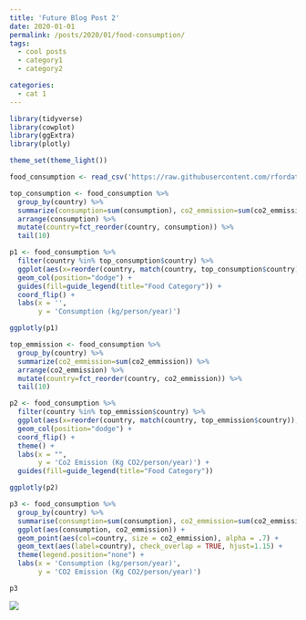 ```yaml
---
title: 'Future Blog Post 2'
date: 2020-01-01
permalink: /posts/2020/01/food-consumption/
tags:
  - cool posts
  - category1
  - category2

categories:
  - cat 1
---
```


``` r
library(tidyverse)
library(cowplot)
library(ggExtra)
library(plotly)

theme_set(theme_light())
```

``` r
food_consumption <- read_csv('https://raw.githubusercontent.com/rfordatascience/tidytuesday/master/data/2020/2020-02-18/food_consumption.csv')
```

``` r
top_consumption <- food_consumption %>%
  group_by(country) %>%
  summarize(consumption=sum(consumption), co2_emmission=sum(co2_emmission)) %>%
  arrange(consumption) %>%
  mutate(country=fct_reorder(country, consumption)) %>%
  tail(10)

p1 <- food_consumption %>%
  filter(country %in% top_consumption$country) %>%
  ggplot(aes(x=reorder(country, match(country, top_consumption$country)), y=consumption, fill=food_category)) +
  geom_col(position="dodge") +
  guides(fill=guide_legend(title="Food Category")) +
  coord_flip() +
  labs(x = '',
       y = 'Consumption (kg/person/year)')

ggplotly(p1)
```

<!--html_preserve-->

<script type="application/json" data-for="htmlwidget-cfcc819e3d12b70af329">{"x":{"data":[{"orientation":"h","width":[0.081818181818182,0.0818181818181818,0.081818181818182,0.081818181818182,0.081818181818182,0.081818181818182,0.081818181818182,0.081818181818182,0.081818181818182,0.081818181818182],"base":[0,0,0,0,0,0,0,0,0,0],"x":[22.5,29.88,24.58,28.46,19.22,22.35,21.26,17.67,18.6,4.49],"y":[5.59090909090909,0.590909090909091,7.59090909090909,1.59090909090909,9.59090909090909,4.59090909090909,3.59090909090909,6.59090909090909,2.59090909090909,8.59090909090909],"text":["reorder(country, match(country, top_consumption$country)): Albania<br />consumption:  22.50<br />food_category: Beef","reorder(country, match(country, top_consumption$country)): Luxembourg<br />consumption:  29.88<br />food_category: Beef","reorder(country, match(country, top_consumption$country)): Sweden<br />consumption:  24.58<br />food_category: Beef","reorder(country, match(country, top_consumption$country)): Denmark<br />consumption:  28.46<br />food_category: Beef","reorder(country, match(country, top_consumption$country)): Finland<br />consumption:  19.22<br />food_category: Beef","reorder(country, match(country, top_consumption$country)): Ireland<br />consumption:  22.35<br />food_category: Beef","reorder(country, match(country, top_consumption$country)): Switzerland<br />consumption:  21.26<br />food_category: Beef","reorder(country, match(country, top_consumption$country)): Netherlands<br />consumption:  17.67<br />food_category: Beef","reorder(country, match(country, top_consumption$country)): Italy<br />consumption:  18.60<br />food_category: Beef","reorder(country, match(country, top_consumption$country)): Lithuania<br />consumption:   4.49<br />food_category: Beef"],"type":"bar","marker":{"autocolorscale":false,"color":"rgba(248,118,109,1)","line":{"width":1.88976377952756,"color":"transparent"}},"name":"Beef","legendgroup":"Beef","showlegend":true,"xaxis":"x","yaxis":"y","hoverinfo":"text","frame":null},{"orientation":"h","width":[0.081818181818182,0.0818181818181818,0.081818181818182,0.081818181818182,0.081818181818182,0.081818181818182,0.081818181818182,0.081818181818182,0.081818181818182,0.081818181818182],"base":[0,0,0,0,0,0,0,0,0,0],"x":[12.45,14.64,13.37,15.35,9.55,8.96,10.53,14.03,13.34,13.11],"y":[5.67272727272727,0.672727272727273,7.67272727272727,1.67272727272727,9.67272727272727,4.67272727272727,3.67272727272727,6.67272727272727,2.67272727272727,8.67272727272727],"text":["reorder(country, match(country, top_consumption$country)): Albania<br />consumption:  12.45<br />food_category: Eggs","reorder(country, match(country, top_consumption$country)): Luxembourg<br />consumption:  14.64<br />food_category: Eggs","reorder(country, match(country, top_consumption$country)): Sweden<br />consumption:  13.37<br />food_category: Eggs","reorder(country, match(country, top_consumption$country)): Denmark<br />consumption:  15.35<br />food_category: Eggs","reorder(country, match(country, top_consumption$country)): Finland<br />consumption:   9.55<br />food_category: Eggs","reorder(country, match(country, top_consumption$country)): Ireland<br />consumption:   8.96<br />food_category: Eggs","reorder(country, match(country, top_consumption$country)): Switzerland<br />consumption:  10.53<br />food_category: Eggs","reorder(country, match(country, top_consumption$country)): Netherlands<br />consumption:  14.03<br />food_category: Eggs","reorder(country, match(country, top_consumption$country)): Italy<br />consumption:  13.34<br />food_category: Eggs","reorder(country, match(country, top_consumption$country)): Lithuania<br />consumption:  13.11<br />food_category: Eggs"],"type":"bar","marker":{"autocolorscale":false,"color":"rgba(219,142,0,1)","line":{"width":1.88976377952756,"color":"transparent"}},"name":"Eggs","legendgroup":"Eggs","showlegend":true,"xaxis":"x","yaxis":"y","hoverinfo":"text","frame":null},{"orientation":"h","width":[0.081818181818182,0.0818181818181818,0.081818181818182,0.081818181818182,0.081818181818182,0.081818181818182,0.081818181818182,0.081818181818182,0.081818181818182,0.081818181818182],"base":[0,0,0,0,0,0,0,0,0,0],"x":[3.85,23.09,23.86,16.49,33.8,17.39,13.48,18.64,15.6,42.39],"y":[5.75454545454545,0.754545454545454,7.75454545454545,1.75454545454545,9.75454545454545,4.75454545454545,3.75454545454545,6.75454545454545,2.75454545454545,8.75454545454545],"text":["reorder(country, match(country, top_consumption$country)): Albania<br />consumption:   3.85<br />food_category: Fish","reorder(country, match(country, top_consumption$country)): Luxembourg<br />consumption:  23.09<br />food_category: Fish","reorder(country, match(country, top_consumption$country)): Sweden<br />consumption:  23.86<br />food_category: Fish","reorder(country, match(country, top_consumption$country)): Denmark<br />consumption:  16.49<br />food_category: Fish","reorder(country, match(country, top_consumption$country)): Finland<br />consumption:  33.80<br />food_category: Fish","reorder(country, match(country, top_consumption$country)): Ireland<br />consumption:  17.39<br />food_category: Fish","reorder(country, match(country, top_consumption$country)): Switzerland<br />consumption:  13.48<br />food_category: Fish","reorder(country, match(country, top_consumption$country)): Netherlands<br />consumption:  18.64<br />food_category: Fish","reorder(country, match(country, top_consumption$country)): Italy<br />consumption:  15.60<br />food_category: Fish","reorder(country, match(country, top_consumption$country)): Lithuania<br />consumption:  42.39<br />food_category: Fish"],"type":"bar","marker":{"autocolorscale":false,"color":"rgba(174,162,0,1)","line":{"width":1.88976377952756,"color":"transparent"}},"name":"Fish","legendgroup":"Fish","showlegend":true,"xaxis":"x","yaxis":"y","hoverinfo":"text","frame":null},{"orientation":"h","width":[0.081818181818182,0.0818181818181818,0.081818181818182,0.081818181818182,0.081818181818182,0.081818181818182,0.081818181818182,0.081818181818182,0.081818181818182,0.081818181818182],"base":[0,0,0,0,0,0,0,0,0,0],"x":[15.32,1.67,1.41,0.92,0.53,4.1,1.42,0.94,0.92,0.24],"y":[5.83636363636364,0.836363636363636,7.83636363636364,1.83636363636364,9.83636363636364,4.83636363636364,3.83636363636364,6.83636363636364,2.83636363636364,8.83636363636364],"text":["reorder(country, match(country, top_consumption$country)): Albania<br />consumption:  15.32<br />food_category: Lamb & Goat","reorder(country, match(country, top_consumption$country)): Luxembourg<br />consumption:   1.67<br />food_category: Lamb & Goat","reorder(country, match(country, top_consumption$country)): Sweden<br />consumption:   1.41<br />food_category: Lamb & Goat","reorder(country, match(country, top_consumption$country)): Denmark<br />consumption:   0.92<br />food_category: Lamb & Goat","reorder(country, match(country, top_consumption$country)): Finland<br />consumption:   0.53<br />food_category: Lamb & Goat","reorder(country, match(country, top_consumption$country)): Ireland<br />consumption:   4.10<br />food_category: Lamb & Goat","reorder(country, match(country, top_consumption$country)): Switzerland<br />consumption:   1.42<br />food_category: Lamb & Goat","reorder(country, match(country, top_consumption$country)): Netherlands<br />consumption:   0.94<br />food_category: Lamb & Goat","reorder(country, match(country, top_consumption$country)): Italy<br />consumption:   0.92<br />food_category: Lamb & Goat","reorder(country, match(country, top_consumption$country)): Lithuania<br />consumption:   0.24<br />food_category: Lamb & Goat"],"type":"bar","marker":{"autocolorscale":false,"color":"rgba(100,178,0,1)","line":{"width":1.88976377952756,"color":"transparent"}},"name":"Lamb & Goat","legendgroup":"Lamb & Goat","showlegend":true,"xaxis":"x","yaxis":"y","hoverinfo":"text","frame":null},{"orientation":"h","width":[0.081818181818182,0.0818181818181818,0.081818181818182,0.081818181818182,0.081818181818182,0.081818181818182,0.081818181818182,0.081818181818182,0.081818181818182,0.081818181818182],"base":[0,0,0,0,0,0,0,0,0,0],"x":[303.72,255.3,341.23,277.3,430.76,291.86,318.69,341.47,246.88,295.46],"y":[5.91818181818182,0.918181818181818,7.91818181818182,1.91818181818182,9.91818181818182,4.91818181818182,3.91818181818182,6.91818181818182,2.91818181818182,8.91818181818182],"text":["reorder(country, match(country, top_consumption$country)): Albania<br />consumption: 303.72<br />food_category: Milk - inc. cheese","reorder(country, match(country, top_consumption$country)): Luxembourg<br />consumption: 255.30<br />food_category: Milk - inc. cheese","reorder(country, match(country, top_consumption$country)): Sweden<br />consumption: 341.23<br />food_category: Milk - inc. cheese","reorder(country, match(country, top_consumption$country)): Denmark<br />consumption: 277.30<br />food_category: Milk - inc. cheese","reorder(country, match(country, top_consumption$country)): Finland<br />consumption: 430.76<br />food_category: Milk - inc. cheese","reorder(country, match(country, top_consumption$country)): Ireland<br />consumption: 291.86<br />food_category: Milk - inc. cheese","reorder(country, match(country, top_consumption$country)): Switzerland<br />consumption: 318.69<br />food_category: Milk - inc. cheese","reorder(country, match(country, top_consumption$country)): Netherlands<br />consumption: 341.47<br />food_category: Milk - inc. cheese","reorder(country, match(country, top_consumption$country)): Italy<br />consumption: 246.88<br />food_category: Milk - inc. cheese","reorder(country, match(country, top_consumption$country)): Lithuania<br />consumption: 295.46<br />food_category: Milk - inc. cheese"],"type":"bar","marker":{"autocolorscale":false,"color":"rgba(0,189,92,1)","line":{"width":1.88976377952756,"color":"transparent"}},"name":"Milk - inc. cheese","legendgroup":"Milk - inc. cheese","showlegend":true,"xaxis":"x","yaxis":"y","hoverinfo":"text","frame":null},{"orientation":"h","width":[0.081818181818182,0.0818181818181819,0.081818181818182,0.081818181818182,0.081818181818182,0.081818181818182,0.081818181818182,0.081818181818182,0.081818181818182,0.081818181818182],"base":[0,0,0,0,0,0,0,0,0,0],"x":[4.36,0.93,6.23,5.94,3.43,4.1,9.27,7.94,7.63,2.13],"y":[6,1,8,2,10,5,4,7,3,9],"text":["reorder(country, match(country, top_consumption$country)): Albania<br />consumption:   4.36<br />food_category: Nuts inc. Peanut Butter","reorder(country, match(country, top_consumption$country)): Luxembourg<br />consumption:   0.93<br />food_category: Nuts inc. Peanut Butter","reorder(country, match(country, top_consumption$country)): Sweden<br />consumption:   6.23<br />food_category: Nuts inc. Peanut Butter","reorder(country, match(country, top_consumption$country)): Denmark<br />consumption:   5.94<br />food_category: Nuts inc. Peanut Butter","reorder(country, match(country, top_consumption$country)): Finland<br />consumption:   3.43<br />food_category: Nuts inc. Peanut Butter","reorder(country, match(country, top_consumption$country)): Ireland<br />consumption:   4.10<br />food_category: Nuts inc. Peanut Butter","reorder(country, match(country, top_consumption$country)): Switzerland<br />consumption:   9.27<br />food_category: Nuts inc. Peanut Butter","reorder(country, match(country, top_consumption$country)): Netherlands<br />consumption:   7.94<br />food_category: Nuts inc. Peanut Butter","reorder(country, match(country, top_consumption$country)): Italy<br />consumption:   7.63<br />food_category: Nuts inc. Peanut Butter","reorder(country, match(country, top_consumption$country)): Lithuania<br />consumption:   2.13<br />food_category: Nuts inc. Peanut Butter"],"type":"bar","marker":{"autocolorscale":false,"color":"rgba(0,193,167,1)","line":{"width":1.88976377952756,"color":"transparent"}},"name":"Nuts inc. Peanut Butter","legendgroup":"Nuts inc. Peanut Butter","showlegend":true,"xaxis":"x","yaxis":"y","hoverinfo":"text","frame":null},{"orientation":"h","width":[0.081818181818182,0.081818181818182,0.081818181818182,0.081818181818182,0.081818181818182,0.081818181818182,0.081818181818182,0.081818181818182,0.081818181818182,0.081818181818182],"base":[0,0,0,0,0,0,0,0,0,0],"x":[10.88,43.58,37,24.87,36.14,32.4,31.49,36.36,40.28,45.67],"y":[6.08181818181818,1.08181818181818,8.08181818181818,2.08181818181818,10.0818181818182,5.08181818181818,4.08181818181818,7.08181818181818,3.08181818181818,9.08181818181818],"text":["reorder(country, match(country, top_consumption$country)): Albania<br />consumption:  10.88<br />food_category: Pork","reorder(country, match(country, top_consumption$country)): Luxembourg<br />consumption:  43.58<br />food_category: Pork","reorder(country, match(country, top_consumption$country)): Sweden<br />consumption:  37.00<br />food_category: Pork","reorder(country, match(country, top_consumption$country)): Denmark<br />consumption:  24.87<br />food_category: Pork","reorder(country, match(country, top_consumption$country)): Finland<br />consumption:  36.14<br />food_category: Pork","reorder(country, match(country, top_consumption$country)): Ireland<br />consumption:  32.40<br />food_category: Pork","reorder(country, match(country, top_consumption$country)): Switzerland<br />consumption:  31.49<br />food_category: Pork","reorder(country, match(country, top_consumption$country)): Netherlands<br />consumption:  36.36<br />food_category: Pork","reorder(country, match(country, top_consumption$country)): Italy<br />consumption:  40.28<br />food_category: Pork","reorder(country, match(country, top_consumption$country)): Lithuania<br />consumption:  45.67<br />food_category: Pork"],"type":"bar","marker":{"autocolorscale":false,"color":"rgba(0,186,222,1)","line":{"width":1.88976377952756,"color":"transparent"}},"name":"Pork","legendgroup":"Pork","showlegend":true,"xaxis":"x","yaxis":"y","hoverinfo":"text","frame":null},{"orientation":"h","width":[0.081818181818182,0.081818181818182,0.081818181818182,0.081818181818182,0.081818181818182,0.081818181818182,0.081818181818182,0.081818181818182,0.081818181818182,0.081818181818182],"base":[0,0,0,0,0,0,0,0,0,0],"x":[13.23,21.37,16.64,26.75,19.87,26.26,16.38,23.9,18.61,26.84],"y":[6.16363636363636,1.16363636363636,8.16363636363636,2.16363636363636,10.1636363636364,5.16363636363636,4.16363636363636,7.16363636363636,3.16363636363636,9.16363636363636],"text":["reorder(country, match(country, top_consumption$country)): Albania<br />consumption:  13.23<br />food_category: Poultry","reorder(country, match(country, top_consumption$country)): Luxembourg<br />consumption:  21.37<br />food_category: Poultry","reorder(country, match(country, top_consumption$country)): Sweden<br />consumption:  16.64<br />food_category: Poultry","reorder(country, match(country, top_consumption$country)): Denmark<br />consumption:  26.75<br />food_category: Poultry","reorder(country, match(country, top_consumption$country)): Finland<br />consumption:  19.87<br />food_category: Poultry","reorder(country, match(country, top_consumption$country)): Ireland<br />consumption:  26.26<br />food_category: Poultry","reorder(country, match(country, top_consumption$country)): Switzerland<br />consumption:  16.38<br />food_category: Poultry","reorder(country, match(country, top_consumption$country)): Netherlands<br />consumption:  23.90<br />food_category: Poultry","reorder(country, match(country, top_consumption$country)): Italy<br />consumption:  18.61<br />food_category: Poultry","reorder(country, match(country, top_consumption$country)): Lithuania<br />consumption:  26.84<br />food_category: Poultry"],"type":"bar","marker":{"autocolorscale":false,"color":"rgba(0,166,255,1)","line":{"width":1.88976377952756,"color":"transparent"}},"name":"Poultry","legendgroup":"Poultry","showlegend":true,"xaxis":"x","yaxis":"y","hoverinfo":"text","frame":null},{"orientation":"h","width":[0.081818181818182,0.081818181818182,0.081818181818182,0.081818181818182,0.081818181818182,0.081818181818182,0.081818181818182,0.081818181818182,0.081818181818182,0.081818181818182],"base":[0,0,0,0,0,0,0,0,0,0],"x":[7.78,4.2,5.96,4.96,4.42,3,2.43,2.93,5.74,3.07],"y":[6.24545454545455,1.24545454545455,8.24545454545455,2.24545454545455,10.2454545454545,5.24545454545455,4.24545454545455,7.24545454545455,3.24545454545455,9.24545454545455],"text":["reorder(country, match(country, top_consumption$country)): Albania<br />consumption:   7.78<br />food_category: Rice","reorder(country, match(country, top_consumption$country)): Luxembourg<br />consumption:   4.20<br />food_category: Rice","reorder(country, match(country, top_consumption$country)): Sweden<br />consumption:   5.96<br />food_category: Rice","reorder(country, match(country, top_consumption$country)): Denmark<br />consumption:   4.96<br />food_category: Rice","reorder(country, match(country, top_consumption$country)): Finland<br />consumption:   4.42<br />food_category: Rice","reorder(country, match(country, top_consumption$country)): Ireland<br />consumption:   3.00<br />food_category: Rice","reorder(country, match(country, top_consumption$country)): Switzerland<br />consumption:   2.43<br />food_category: Rice","reorder(country, match(country, top_consumption$country)): Netherlands<br />consumption:   2.93<br />food_category: Rice","reorder(country, match(country, top_consumption$country)): Italy<br />consumption:   5.74<br />food_category: Rice","reorder(country, match(country, top_consumption$country)): Lithuania<br />consumption:   3.07<br />food_category: Rice"],"type":"bar","marker":{"autocolorscale":false,"color":"rgba(179,133,255,1)","line":{"width":1.88976377952756,"color":"transparent"}},"name":"Rice","legendgroup":"Rice","showlegend":true,"xaxis":"x","yaxis":"y","hoverinfo":"text","frame":null},{"orientation":"h","width":[0.081818181818182,0.081818181818182,0.081818181818182,0.081818181818182,0.081818181818182,0.081818181818182,0.081818181818182,0.081818181818182,0.081818181818182,0.081818181818182],"base":[0,0,0,0,0,0,0,0,0,0],"x":[0,0.04,0.13,0.03,0.08,0.25,0.44,0.12,0.01,0.02],"y":[6.32727272727273,1.32727272727273,8.32727272727273,2.32727272727273,10.3272727272727,5.32727272727273,4.32727272727273,7.32727272727273,3.32727272727273,9.32727272727273],"text":["reorder(country, match(country, top_consumption$country)): Albania<br />consumption:   0.00<br />food_category: Soybeans","reorder(country, match(country, top_consumption$country)): Luxembourg<br />consumption:   0.04<br />food_category: Soybeans","reorder(country, match(country, top_consumption$country)): Sweden<br />consumption:   0.13<br />food_category: Soybeans","reorder(country, match(country, top_consumption$country)): Denmark<br />consumption:   0.03<br />food_category: Soybeans","reorder(country, match(country, top_consumption$country)): Finland<br />consumption:   0.08<br />food_category: Soybeans","reorder(country, match(country, top_consumption$country)): Ireland<br />consumption:   0.25<br />food_category: Soybeans","reorder(country, match(country, top_consumption$country)): Switzerland<br />consumption:   0.44<br />food_category: Soybeans","reorder(country, match(country, top_consumption$country)): Netherlands<br />consumption:   0.12<br />food_category: Soybeans","reorder(country, match(country, top_consumption$country)): Italy<br />consumption:   0.01<br />food_category: Soybeans","reorder(country, match(country, top_consumption$country)): Lithuania<br />consumption:   0.02<br />food_category: Soybeans"],"type":"bar","marker":{"autocolorscale":false,"color":"rgba(239,103,235,1)","line":{"width":1.88976377952756,"color":"transparent"}},"name":"Soybeans","legendgroup":"Soybeans","showlegend":true,"xaxis":"x","yaxis":"y","hoverinfo":"text","frame":null},{"orientation":"h","width":[0.081818181818182,0.081818181818182,0.081818181818182,0.081818181818182,0.081818181818182,0.081818181818182,0.081818181818182,0.081818181818182,0.081818181818182,0.081818181818182],"base":[0,0,0,0,0,0,0,0,0,0],"x":[138.64,103.2,79.59,98,81.99,107.98,89.51,70.17,146.37,121.59],"y":[6.40909090909091,1.40909090909091,8.40909090909091,2.40909090909091,10.4090909090909,5.40909090909091,4.40909090909091,7.40909090909091,3.40909090909091,9.40909090909091],"text":["reorder(country, match(country, top_consumption$country)): Albania<br />consumption: 138.64<br />food_category: Wheat and Wheat Products","reorder(country, match(country, top_consumption$country)): Luxembourg<br />consumption: 103.20<br />food_category: Wheat and Wheat Products","reorder(country, match(country, top_consumption$country)): Sweden<br />consumption:  79.59<br />food_category: Wheat and Wheat Products","reorder(country, match(country, top_consumption$country)): Denmark<br />consumption:  98.00<br />food_category: Wheat and Wheat Products","reorder(country, match(country, top_consumption$country)): Finland<br />consumption:  81.99<br />food_category: Wheat and Wheat Products","reorder(country, match(country, top_consumption$country)): Ireland<br />consumption: 107.98<br />food_category: Wheat and Wheat Products","reorder(country, match(country, top_consumption$country)): Switzerland<br />consumption:  89.51<br />food_category: Wheat and Wheat Products","reorder(country, match(country, top_consumption$country)): Netherlands<br />consumption:  70.17<br />food_category: Wheat and Wheat Products","reorder(country, match(country, top_consumption$country)): Italy<br />consumption: 146.37<br />food_category: Wheat and Wheat Products","reorder(country, match(country, top_consumption$country)): Lithuania<br />consumption: 121.59<br />food_category: Wheat and Wheat Products"],"type":"bar","marker":{"autocolorscale":false,"color":"rgba(255,99,182,1)","line":{"width":1.88976377952756,"color":"transparent"}},"name":"Wheat and Wheat Products","legendgroup":"Wheat and Wheat Products","showlegend":true,"xaxis":"x","yaxis":"y","hoverinfo":"text","frame":null}],"layout":{"margin":{"t":26.2283105022831,"r":7.30593607305936,"b":40.1826484018265,"l":75.2511415525114},"plot_bgcolor":"rgba(255,255,255,1)","paper_bgcolor":"rgba(255,255,255,1)","font":{"color":"rgba(0,0,0,1)","family":"","size":14.6118721461187},"xaxis":{"domain":[0,1],"automargin":true,"type":"linear","autorange":false,"range":[-21.538,452.298],"tickmode":"array","ticktext":["0","100","200","300","400"],"tickvals":[0,100,200,300,400],"categoryorder":"array","categoryarray":["0","100","200","300","400"],"nticks":null,"ticks":"outside","tickcolor":"rgba(179,179,179,1)","ticklen":3.65296803652968,"tickwidth":0.33208800332088,"showticklabels":true,"tickfont":{"color":"rgba(77,77,77,1)","family":"","size":11.689497716895},"tickangle":-0,"showline":false,"linecolor":null,"linewidth":0,"showgrid":true,"gridcolor":"rgba(222,222,222,1)","gridwidth":0.33208800332088,"zeroline":false,"anchor":"y","title":{"text":"Consumption (kg/person/year)","font":{"color":"rgba(0,0,0,1)","family":"","size":14.6118721461187}},"hoverformat":".2f"},"yaxis":{"domain":[0,1],"automargin":true,"type":"linear","autorange":false,"range":[0.4,10.6],"tickmode":"array","ticktext":["Luxembourg","Denmark","Italy","Switzerland","Ireland","Albania","Netherlands","Sweden","Lithuania","Finland"],"tickvals":[1,2,3,4,5,6,7,8,9,10],"categoryorder":"array","categoryarray":["Luxembourg","Denmark","Italy","Switzerland","Ireland","Albania","Netherlands","Sweden","Lithuania","Finland"],"nticks":null,"ticks":"outside","tickcolor":"rgba(179,179,179,1)","ticklen":3.65296803652968,"tickwidth":0.33208800332088,"showticklabels":true,"tickfont":{"color":"rgba(77,77,77,1)","family":"","size":11.689497716895},"tickangle":-0,"showline":false,"linecolor":null,"linewidth":0,"showgrid":true,"gridcolor":"rgba(222,222,222,1)","gridwidth":0.33208800332088,"zeroline":false,"anchor":"x","title":{"text":"","font":{"color":"rgba(0,0,0,1)","family":"","size":14.6118721461187}},"hoverformat":".2f"},"shapes":[{"type":"rect","fillcolor":"transparent","line":{"color":"rgba(179,179,179,1)","width":0.66417600664176,"linetype":"solid"},"yref":"paper","xref":"paper","x0":0,"x1":1,"y0":0,"y1":1}],"showlegend":true,"legend":{"bgcolor":"rgba(255,255,255,1)","bordercolor":"transparent","borderwidth":1.88976377952756,"font":{"color":"rgba(0,0,0,1)","family":"","size":11.689497716895},"y":0.93503937007874},"annotations":[{"text":"Food Category","x":1.02,"y":1,"showarrow":false,"ax":0,"ay":0,"font":{"color":"rgba(0,0,0,1)","family":"","size":14.6118721461187},"xref":"paper","yref":"paper","textangle":-0,"xanchor":"left","yanchor":"bottom","legendTitle":true}],"hovermode":"closest","barmode":"relative"},"config":{"doubleClick":"reset","showSendToCloud":false},"source":"A","attrs":{"226047ae7599":{"x":{},"y":{},"fill":{},"type":"bar"}},"cur_data":"226047ae7599","visdat":{"226047ae7599":["function (y) ","x"]},"highlight":{"on":"plotly_click","persistent":false,"dynamic":false,"selectize":false,"opacityDim":0.2,"selected":{"opacity":1},"debounce":0},"shinyEvents":["plotly_hover","plotly_click","plotly_selected","plotly_relayout","plotly_brushed","plotly_brushing","plotly_clickannotation","plotly_doubleclick","plotly_deselect","plotly_afterplot","plotly_sunburstclick"],"base_url":"https://plot.ly"},"evals":[],"jsHooks":[]}</script>
<!--/html_preserve-->
``` r
top_emmission <- food_consumption %>%
  group_by(country) %>%
  summarize(co2_emmission=sum(co2_emmission)) %>%
  arrange(co2_emmission) %>%
  mutate(country=fct_reorder(country, co2_emmission)) %>%
  tail(10)

p2 <- food_consumption %>%
  filter(country %in% top_emmission$country) %>%
  ggplot(aes(x=reorder(country, match(country, top_emmission$country)), y=co2_emmission, fill=food_category)) +
  geom_col(position="dodge") +
  coord_flip() +
  theme() +
  labs(x = "",
       y = 'Co2 Emission (Kg CO2/person/year)') +
  guides(fill=guide_legend(title="Food Category"))

ggplotly(p2)
```

<!--html_preserve-->

<script type="application/json" data-for="htmlwidget-6bc1e51188dced2af1a7">{"x":{"data":[{"orientation":"h","width":[0.081818181818182,0.081818181818182,0.081818181818182,0.081818181818182,0.081818181818182,0.081818181818182,0.081818181818182,0.081818181818182,0.081818181818182,0.0818181818181818],"base":[0,0,0,0,0,0,0,0,0,0],"x":[1712,1044.85,694.3,412.26,693.99,1118.29,897.96,922.03,1211.17,721.46],"y":[9.59090909090909,8.59090909090909,7.59090909090909,5.59090909090909,6.59090909090909,4.59090909090909,3.59090909090909,1.59090909090909,2.59090909090909,0.590909090909091],"text":["reorder(country, match(country, top_emmission$country)): Argentina<br />co2_emmission: 1712.00<br />food_category: Beef","reorder(country, match(country, top_emmission$country)): Australia<br />co2_emmission: 1044.85<br />food_category: Beef","reorder(country, match(country, top_emmission$country)): Albania<br />co2_emmission:  694.30<br />food_category: Beef","reorder(country, match(country, top_emmission$country)): Iceland<br />co2_emmission:  412.26<br />food_category: Beef","reorder(country, match(country, top_emmission$country)): New Zealand<br />co2_emmission:  693.99<br />food_category: Beef","reorder(country, match(country, top_emmission$country)): USA<br />co2_emmission: 1118.29<br />food_category: Beef","reorder(country, match(country, top_emmission$country)): Uruguay<br />co2_emmission:  897.96<br />food_category: Beef","reorder(country, match(country, top_emmission$country)): Luxembourg<br />co2_emmission:  922.03<br />food_category: Beef","reorder(country, match(country, top_emmission$country)): Brazil<br />co2_emmission: 1211.17<br />food_category: Beef","reorder(country, match(country, top_emmission$country)): Kazakhstan<br />co2_emmission:  721.46<br />food_category: Beef"],"type":"bar","marker":{"autocolorscale":false,"color":"rgba(248,118,109,1)","line":{"width":1.88976377952756,"color":"transparent"}},"name":"Beef","legendgroup":"Beef","showlegend":true,"xaxis":"x","yaxis":"y","hoverinfo":"text","frame":null},{"orientation":"h","width":[0.081818181818182,0.081818181818182,0.081818181818182,0.081818181818182,0.081818181818182,0.081818181818182,0.081818181818182,0.081818181818182,0.081818181818182,0.0818181818181818],"base":[0,0,0,0,0,0,0,0,0,0],"x":[10.46,7.82,11.44,7.57,9.1,13.39,12.07,13.45,8.25,7.62],"y":[9.67272727272727,8.67272727272727,7.67272727272727,5.67272727272727,6.67272727272727,4.67272727272727,3.67272727272727,1.67272727272727,2.67272727272727,0.672727272727273],"text":["reorder(country, match(country, top_emmission$country)): Argentina<br />co2_emmission:   10.46<br />food_category: Eggs","reorder(country, match(country, top_emmission$country)): Australia<br />co2_emmission:    7.82<br />food_category: Eggs","reorder(country, match(country, top_emmission$country)): Albania<br />co2_emmission:   11.44<br />food_category: Eggs","reorder(country, match(country, top_emmission$country)): Iceland<br />co2_emmission:    7.57<br />food_category: Eggs","reorder(country, match(country, top_emmission$country)): New Zealand<br />co2_emmission:    9.10<br />food_category: Eggs","reorder(country, match(country, top_emmission$country)): USA<br />co2_emmission:   13.39<br />food_category: Eggs","reorder(country, match(country, top_emmission$country)): Uruguay<br />co2_emmission:   12.07<br />food_category: Eggs","reorder(country, match(country, top_emmission$country)): Luxembourg<br />co2_emmission:   13.45<br />food_category: Eggs","reorder(country, match(country, top_emmission$country)): Brazil<br />co2_emmission:    8.25<br />food_category: Eggs","reorder(country, match(country, top_emmission$country)): Kazakhstan<br />co2_emmission:    7.62<br />food_category: Eggs"],"type":"bar","marker":{"autocolorscale":false,"color":"rgba(219,142,0,1)","line":{"width":1.88976377952756,"color":"transparent"}},"name":"Eggs","legendgroup":"Eggs","showlegend":true,"xaxis":"x","yaxis":"y","hoverinfo":"text","frame":null},{"orientation":"h","width":[0.081818181818182,0.081818181818182,0.081818181818182,0.081818181818182,0.081818181818182,0.081818181818182,0.081818181818182,0.081818181818182,0.081818181818182,0.0818181818181818],"base":[0,0,0,0,0,0,0,0,0,0],"x":[6.96,28.25,6.15,118.81,32.51,19.72,10.43,36.87,15.98,8.32],"y":[9.75454545454546,8.75454545454546,7.75454545454545,5.75454545454545,6.75454545454545,4.75454545454545,3.75454545454545,1.75454545454545,2.75454545454545,0.754545454545455],"text":["reorder(country, match(country, top_emmission$country)): Argentina<br />co2_emmission:    6.96<br />food_category: Fish","reorder(country, match(country, top_emmission$country)): Australia<br />co2_emmission:   28.25<br />food_category: Fish","reorder(country, match(country, top_emmission$country)): Albania<br />co2_emmission:    6.15<br />food_category: Fish","reorder(country, match(country, top_emmission$country)): Iceland<br />co2_emmission:  118.81<br />food_category: Fish","reorder(country, match(country, top_emmission$country)): New Zealand<br />co2_emmission:   32.51<br />food_category: Fish","reorder(country, match(country, top_emmission$country)): USA<br />co2_emmission:   19.72<br />food_category: Fish","reorder(country, match(country, top_emmission$country)): Uruguay<br />co2_emmission:   10.43<br />food_category: Fish","reorder(country, match(country, top_emmission$country)): Luxembourg<br />co2_emmission:   36.87<br />food_category: Fish","reorder(country, match(country, top_emmission$country)): Brazil<br />co2_emmission:   15.98<br />food_category: Fish","reorder(country, match(country, top_emmission$country)): Kazakhstan<br />co2_emmission:    8.32<br />food_category: Fish"],"type":"bar","marker":{"autocolorscale":false,"color":"rgba(174,162,0,1)","line":{"width":1.88976377952756,"color":"transparent"}},"name":"Fish","legendgroup":"Fish","showlegend":true,"xaxis":"x","yaxis":"y","hoverinfo":"text","frame":null},{"orientation":"h","width":[0.081818181818182,0.081818181818182,0.081818181818182,0.081818181818182,0.081818181818182,0.081818181818182,0.081818181818182,0.081818181818182,0.081818181818182,0.0818181818181818],"base":[0,0,0,0,0,0,0,0,0,0],"x":[54.63,345.65,536.5,739.62,662.23,15.06,288.21,58.48,21.71,334.79],"y":[9.83636363636364,8.83636363636364,7.83636363636364,5.83636363636364,6.83636363636364,4.83636363636364,3.83636363636364,1.83636363636364,2.83636363636364,0.836363636363637],"text":["reorder(country, match(country, top_emmission$country)): Argentina<br />co2_emmission:   54.63<br />food_category: Lamb & Goat","reorder(country, match(country, top_emmission$country)): Australia<br />co2_emmission:  345.65<br />food_category: Lamb & Goat","reorder(country, match(country, top_emmission$country)): Albania<br />co2_emmission:  536.50<br />food_category: Lamb & Goat","reorder(country, match(country, top_emmission$country)): Iceland<br />co2_emmission:  739.62<br />food_category: Lamb & Goat","reorder(country, match(country, top_emmission$country)): New Zealand<br />co2_emmission:  662.23<br />food_category: Lamb & Goat","reorder(country, match(country, top_emmission$country)): USA<br />co2_emmission:   15.06<br />food_category: Lamb & Goat","reorder(country, match(country, top_emmission$country)): Uruguay<br />co2_emmission:  288.21<br />food_category: Lamb & Goat","reorder(country, match(country, top_emmission$country)): Luxembourg<br />co2_emmission:   58.48<br />food_category: Lamb & Goat","reorder(country, match(country, top_emmission$country)): Brazil<br />co2_emmission:   21.71<br />food_category: Lamb & Goat","reorder(country, match(country, top_emmission$country)): Kazakhstan<br />co2_emmission:  334.79<br />food_category: Lamb & Goat"],"type":"bar","marker":{"autocolorscale":false,"color":"rgba(100,178,0,1)","line":{"width":1.88976377952756,"color":"transparent"}},"name":"Lamb & Goat","legendgroup":"Lamb & Goat","showlegend":true,"xaxis":"x","yaxis":"y","hoverinfo":"text","frame":null},{"orientation":"h","width":[0.081818181818182,0.081818181818182,0.081818181818182,0.081818181818182,0.081818181818182,0.081818181818182,0.081818181818182,0.081818181818182,0.081818181818182,0.0818181818181818],"base":[0,0,0,0,0,0,0,0,0,0],"x":[277.87,334.01,432.62,321.66,195.5,362.78,299.89,363.65,212.63,410.4],"y":[9.91818181818182,8.91818181818182,7.91818181818182,5.91818181818182,6.91818181818182,4.91818181818182,3.91818181818182,1.91818181818182,2.91818181818182,0.918181818181818],"text":["reorder(country, match(country, top_emmission$country)): Argentina<br />co2_emmission:  277.87<br />food_category: Milk - inc. cheese","reorder(country, match(country, top_emmission$country)): Australia<br />co2_emmission:  334.01<br />food_category: Milk - inc. cheese","reorder(country, match(country, top_emmission$country)): Albania<br />co2_emmission:  432.62<br />food_category: Milk - inc. cheese","reorder(country, match(country, top_emmission$country)): Iceland<br />co2_emmission:  321.66<br />food_category: Milk - inc. cheese","reorder(country, match(country, top_emmission$country)): New Zealand<br />co2_emmission:  195.50<br />food_category: Milk - inc. cheese","reorder(country, match(country, top_emmission$country)): USA<br />co2_emmission:  362.78<br />food_category: Milk - inc. cheese","reorder(country, match(country, top_emmission$country)): Uruguay<br />co2_emmission:  299.89<br />food_category: Milk - inc. cheese","reorder(country, match(country, top_emmission$country)): Luxembourg<br />co2_emmission:  363.65<br />food_category: Milk - inc. cheese","reorder(country, match(country, top_emmission$country)): Brazil<br />co2_emmission:  212.63<br />food_category: Milk - inc. cheese","reorder(country, match(country, top_emmission$country)): Kazakhstan<br />co2_emmission:  410.40<br />food_category: Milk - inc. cheese"],"type":"bar","marker":{"autocolorscale":false,"color":"rgba(0,189,92,1)","line":{"width":1.88976377952756,"color":"transparent"}},"name":"Milk - inc. cheese","legendgroup":"Milk - inc. cheese","showlegend":true,"xaxis":"x","yaxis":"y","hoverinfo":"text","frame":null},{"orientation":"h","width":[0.081818181818182,0.081818181818182,0.081818181818182,0.081818181818182,0.081818181818182,0.081818181818182,0.081818181818182,0.081818181818182,0.081818181818182,0.0818181818181819],"base":[0,0,0,0,0,0,0,0,0,0],"x":[0.87,15.45,7.72,6.87,14.55,13.91,1.68,1.65,1.19,9.1],"y":[10,9,8,6,7,5,4,2,3,1],"text":["reorder(country, match(country, top_emmission$country)): Argentina<br />co2_emmission:    0.87<br />food_category: Nuts inc. Peanut Butter","reorder(country, match(country, top_emmission$country)): Australia<br />co2_emmission:   15.45<br />food_category: Nuts inc. Peanut Butter","reorder(country, match(country, top_emmission$country)): Albania<br />co2_emmission:    7.72<br />food_category: Nuts inc. Peanut Butter","reorder(country, match(country, top_emmission$country)): Iceland<br />co2_emmission:    6.87<br />food_category: Nuts inc. Peanut Butter","reorder(country, match(country, top_emmission$country)): New Zealand<br />co2_emmission:   14.55<br />food_category: Nuts inc. Peanut Butter","reorder(country, match(country, top_emmission$country)): USA<br />co2_emmission:   13.91<br />food_category: Nuts inc. Peanut Butter","reorder(country, match(country, top_emmission$country)): Uruguay<br />co2_emmission:    1.68<br />food_category: Nuts inc. Peanut Butter","reorder(country, match(country, top_emmission$country)): Luxembourg<br />co2_emmission:    1.65<br />food_category: Nuts inc. Peanut Butter","reorder(country, match(country, top_emmission$country)): Brazil<br />co2_emmission:    1.19<br />food_category: Nuts inc. Peanut Butter","reorder(country, match(country, top_emmission$country)): Kazakhstan<br />co2_emmission:    9.10<br />food_category: Nuts inc. Peanut Butter"],"type":"bar","marker":{"autocolorscale":false,"color":"rgba(0,193,167,1)","line":{"width":1.88976377952756,"color":"transparent"}},"name":"Nuts inc. Peanut Butter","legendgroup":"Nuts inc. Peanut Butter","showlegend":true,"xaxis":"x","yaxis":"y","hoverinfo":"text","frame":null},{"orientation":"h","width":[0.081818181818182,0.081818181818182,0.081818181818182,0.081818181818182,0.081818181818182,0.081818181818182,0.081818181818182,0.081818181818182,0.081818181818182,0.081818181818182],"base":[0,0,0,0,0,0,0,0,0,0],"x":[37.2,85.44,38.51,76.77,78.9,97.83,59.61,154.25,44.6,36.67],"y":[10.0818181818182,9.08181818181818,8.08181818181818,6.08181818181818,7.08181818181818,5.08181818181818,4.08181818181818,2.08181818181818,3.08181818181818,1.08181818181818],"text":["reorder(country, match(country, top_emmission$country)): Argentina<br />co2_emmission:   37.20<br />food_category: Pork","reorder(country, match(country, top_emmission$country)): Australia<br />co2_emmission:   85.44<br />food_category: Pork","reorder(country, match(country, top_emmission$country)): Albania<br />co2_emmission:   38.51<br />food_category: Pork","reorder(country, match(country, top_emmission$country)): Iceland<br />co2_emmission:   76.77<br />food_category: Pork","reorder(country, match(country, top_emmission$country)): New Zealand<br />co2_emmission:   78.90<br />food_category: Pork","reorder(country, match(country, top_emmission$country)): USA<br />co2_emmission:   97.83<br />food_category: Pork","reorder(country, match(country, top_emmission$country)): Uruguay<br />co2_emmission:   59.61<br />food_category: Pork","reorder(country, match(country, top_emmission$country)): Luxembourg<br />co2_emmission:  154.25<br />food_category: Pork","reorder(country, match(country, top_emmission$country)): Brazil<br />co2_emmission:   44.60<br />food_category: Pork","reorder(country, match(country, top_emmission$country)): Kazakhstan<br />co2_emmission:   36.67<br />food_category: Pork"],"type":"bar","marker":{"autocolorscale":false,"color":"rgba(0,186,222,1)","line":{"width":1.88976377952756,"color":"transparent"}},"name":"Pork","legendgroup":"Pork","showlegend":true,"xaxis":"x","yaxis":"y","hoverinfo":"text","frame":null},{"orientation":"h","width":[0.081818181818182,0.081818181818182,0.081818181818182,0.081818181818182,0.081818181818182,0.081818181818182,0.081818181818182,0.081818181818182,0.081818181818182,0.081818181818182],"base":[0,0,0,0,0,0,0,0,0,0],"x":[41.53,49.54,14.21,28.86,37.58,53.72,29.49,22.96,48.34,19.74],"y":[10.1636363636364,9.16363636363636,8.16363636363636,6.16363636363636,7.16363636363636,5.16363636363636,4.16363636363636,2.16363636363636,3.16363636363636,1.16363636363636],"text":["reorder(country, match(country, top_emmission$country)): Argentina<br />co2_emmission:   41.53<br />food_category: Poultry","reorder(country, match(country, top_emmission$country)): Australia<br />co2_emmission:   49.54<br />food_category: Poultry","reorder(country, match(country, top_emmission$country)): Albania<br />co2_emmission:   14.21<br />food_category: Poultry","reorder(country, match(country, top_emmission$country)): Iceland<br />co2_emmission:   28.86<br />food_category: Poultry","reorder(country, match(country, top_emmission$country)): New Zealand<br />co2_emmission:   37.58<br />food_category: Poultry","reorder(country, match(country, top_emmission$country)): USA<br />co2_emmission:   53.72<br />food_category: Poultry","reorder(country, match(country, top_emmission$country)): Uruguay<br />co2_emmission:   29.49<br />food_category: Poultry","reorder(country, match(country, top_emmission$country)): Luxembourg<br />co2_emmission:   22.96<br />food_category: Poultry","reorder(country, match(country, top_emmission$country)): Brazil<br />co2_emmission:   48.34<br />food_category: Poultry","reorder(country, match(country, top_emmission$country)): Kazakhstan<br />co2_emmission:   19.74<br />food_category: Poultry"],"type":"bar","marker":{"autocolorscale":false,"color":"rgba(0,166,255,1)","line":{"width":1.88976377952756,"color":"transparent"}},"name":"Poultry","legendgroup":"Poultry","showlegend":true,"xaxis":"x","yaxis":"y","hoverinfo":"text","frame":null},{"orientation":"h","width":[0.081818181818182,0.081818181818182,0.081818181818182,0.081818181818182,0.081818181818182,0.081818181818182,0.081818181818182,0.081818181818182,0.081818181818182,0.081818181818182],"base":[0,0,0,0,0,0,0,0,0,0],"x":[11.22,14.12,9.96,4.98,11.72,8.8,14.72,5.37,41.12,9.37],"y":[10.2454545454545,9.24545454545454,8.24545454545454,6.24545454545455,7.24545454545455,5.24545454545455,4.24545454545455,2.24545454545455,3.24545454545455,1.24545454545455],"text":["reorder(country, match(country, top_emmission$country)): Argentina<br />co2_emmission:   11.22<br />food_category: Rice","reorder(country, match(country, top_emmission$country)): Australia<br />co2_emmission:   14.12<br />food_category: Rice","reorder(country, match(country, top_emmission$country)): Albania<br />co2_emmission:    9.96<br />food_category: Rice","reorder(country, match(country, top_emmission$country)): Iceland<br />co2_emmission:    4.98<br />food_category: Rice","reorder(country, match(country, top_emmission$country)): New Zealand<br />co2_emmission:   11.72<br />food_category: Rice","reorder(country, match(country, top_emmission$country)): USA<br />co2_emmission:    8.80<br />food_category: Rice","reorder(country, match(country, top_emmission$country)): Uruguay<br />co2_emmission:   14.72<br />food_category: Rice","reorder(country, match(country, top_emmission$country)): Luxembourg<br />co2_emmission:    5.37<br />food_category: Rice","reorder(country, match(country, top_emmission$country)): Brazil<br />co2_emmission:   41.12<br />food_category: Rice","reorder(country, match(country, top_emmission$country)): Kazakhstan<br />co2_emmission:    9.37<br />food_category: Rice"],"type":"bar","marker":{"autocolorscale":false,"color":"rgba(179,133,255,1)","line":{"width":1.88976377952756,"color":"transparent"}},"name":"Rice","legendgroup":"Rice","showlegend":true,"xaxis":"x","yaxis":"y","hoverinfo":"text","frame":null},{"orientation":"h","width":[0.081818181818182,0.081818181818182,0.081818181818182,0.081818181818182,0.081818181818182,0.081818181818182,0.081818181818182,0.081818181818182,0.081818181818182,0.081818181818182],"base":[0,0,0,0,0,0,0,0,0,0],"x":[0,0.09,0,0.05,0.2,0.02,0,0.02,1.63,0.01],"y":[10.3272727272727,9.32727272727273,8.32727272727273,6.32727272727273,7.32727272727273,5.32727272727273,4.32727272727273,2.32727272727273,3.32727272727273,1.32727272727273],"text":["reorder(country, match(country, top_emmission$country)): Argentina<br />co2_emmission:    0.00<br />food_category: Soybeans","reorder(country, match(country, top_emmission$country)): Australia<br />co2_emmission:    0.09<br />food_category: Soybeans","reorder(country, match(country, top_emmission$country)): Albania<br />co2_emmission:    0.00<br />food_category: Soybeans","reorder(country, match(country, top_emmission$country)): Iceland<br />co2_emmission:    0.05<br />food_category: Soybeans","reorder(country, match(country, top_emmission$country)): New Zealand<br />co2_emmission:    0.20<br />food_category: Soybeans","reorder(country, match(country, top_emmission$country)): USA<br />co2_emmission:    0.02<br />food_category: Soybeans","reorder(country, match(country, top_emmission$country)): Uruguay<br />co2_emmission:    0.00<br />food_category: Soybeans","reorder(country, match(country, top_emmission$country)): Luxembourg<br />co2_emmission:    0.02<br />food_category: Soybeans","reorder(country, match(country, top_emmission$country)): Brazil<br />co2_emmission:    1.63<br />food_category: Soybeans","reorder(country, match(country, top_emmission$country)): Kazakhstan<br />co2_emmission:    0.01<br />food_category: Soybeans"],"type":"bar","marker":{"autocolorscale":false,"color":"rgba(239,103,235,1)","line":{"width":1.88976377952756,"color":"transparent"}},"name":"Soybeans","legendgroup":"Soybeans","showlegend":true,"xaxis":"x","yaxis":"y","hoverinfo":"text","frame":null},{"orientation":"h","width":[0.081818181818182,0.081818181818182,0.081818181818182,0.081818181818182,0.081818181818182,0.081818181818182,0.081818181818182,0.081818181818182,0.081818181818182,0.081818181818182],"base":[0,0,0,0,0,0,0,0,0,0],"x":[19.66,13.44,26.44,13.91,14.67,15.34,20.85,19.68,10.11,17.6],"y":[10.4090909090909,9.40909090909091,8.40909090909091,6.40909090909091,7.40909090909091,5.40909090909091,4.40909090909091,2.40909090909091,3.40909090909091,1.40909090909091],"text":["reorder(country, match(country, top_emmission$country)): Argentina<br />co2_emmission:   19.66<br />food_category: Wheat and Wheat Products","reorder(country, match(country, top_emmission$country)): Australia<br />co2_emmission:   13.44<br />food_category: Wheat and Wheat Products","reorder(country, match(country, top_emmission$country)): Albania<br />co2_emmission:   26.44<br />food_category: Wheat and Wheat Products","reorder(country, match(country, top_emmission$country)): Iceland<br />co2_emmission:   13.91<br />food_category: Wheat and Wheat Products","reorder(country, match(country, top_emmission$country)): New Zealand<br />co2_emmission:   14.67<br />food_category: Wheat and Wheat Products","reorder(country, match(country, top_emmission$country)): USA<br />co2_emmission:   15.34<br />food_category: Wheat and Wheat Products","reorder(country, match(country, top_emmission$country)): Uruguay<br />co2_emmission:   20.85<br />food_category: Wheat and Wheat Products","reorder(country, match(country, top_emmission$country)): Luxembourg<br />co2_emmission:   19.68<br />food_category: Wheat and Wheat Products","reorder(country, match(country, top_emmission$country)): Brazil<br />co2_emmission:   10.11<br />food_category: Wheat and Wheat Products","reorder(country, match(country, top_emmission$country)): Kazakhstan<br />co2_emmission:   17.60<br />food_category: Wheat and Wheat Products"],"type":"bar","marker":{"autocolorscale":false,"color":"rgba(255,99,182,1)","line":{"width":1.88976377952756,"color":"transparent"}},"name":"Wheat and Wheat Products","legendgroup":"Wheat and Wheat Products","showlegend":true,"xaxis":"x","yaxis":"y","hoverinfo":"text","frame":null}],"layout":{"margin":{"t":26.2283105022831,"r":7.30593607305936,"b":40.1826484018265,"l":75.2511415525114},"plot_bgcolor":"rgba(255,255,255,1)","paper_bgcolor":"rgba(255,255,255,1)","font":{"color":"rgba(0,0,0,1)","family":"","size":14.6118721461187},"xaxis":{"domain":[0,1],"automargin":true,"type":"linear","autorange":false,"range":[-85.6,1797.6],"tickmode":"array","ticktext":["0","500","1000","1500"],"tickvals":[0,500,1000,1500],"categoryorder":"array","categoryarray":["0","500","1000","1500"],"nticks":null,"ticks":"outside","tickcolor":"rgba(179,179,179,1)","ticklen":3.65296803652968,"tickwidth":0.33208800332088,"showticklabels":true,"tickfont":{"color":"rgba(77,77,77,1)","family":"","size":11.689497716895},"tickangle":-0,"showline":false,"linecolor":null,"linewidth":0,"showgrid":true,"gridcolor":"rgba(222,222,222,1)","gridwidth":0.33208800332088,"zeroline":false,"anchor":"y","title":{"text":"Co2 Emission (Kg CO2/person/year)","font":{"color":"rgba(0,0,0,1)","family":"","size":14.6118721461187}},"hoverformat":".2f"},"yaxis":{"domain":[0,1],"automargin":true,"type":"linear","autorange":false,"range":[0.4,10.6],"tickmode":"array","ticktext":["Kazakhstan","Luxembourg","Brazil","Uruguay","USA","Iceland","New Zealand","Albania","Australia","Argentina"],"tickvals":[1,2,3,4,5,6,7,8,9,10],"categoryorder":"array","categoryarray":["Kazakhstan","Luxembourg","Brazil","Uruguay","USA","Iceland","New Zealand","Albania","Australia","Argentina"],"nticks":null,"ticks":"outside","tickcolor":"rgba(179,179,179,1)","ticklen":3.65296803652968,"tickwidth":0.33208800332088,"showticklabels":true,"tickfont":{"color":"rgba(77,77,77,1)","family":"","size":11.689497716895},"tickangle":-0,"showline":false,"linecolor":null,"linewidth":0,"showgrid":true,"gridcolor":"rgba(222,222,222,1)","gridwidth":0.33208800332088,"zeroline":false,"anchor":"x","title":{"text":"","font":{"color":"rgba(0,0,0,1)","family":"","size":14.6118721461187}},"hoverformat":".2f"},"shapes":[{"type":"rect","fillcolor":"transparent","line":{"color":"rgba(179,179,179,1)","width":0.66417600664176,"linetype":"solid"},"yref":"paper","xref":"paper","x0":0,"x1":1,"y0":0,"y1":1}],"showlegend":true,"legend":{"bgcolor":"rgba(255,255,255,1)","bordercolor":"transparent","borderwidth":1.88976377952756,"font":{"color":"rgba(0,0,0,1)","family":"","size":11.689497716895},"y":0.93503937007874},"annotations":[{"text":"Food Category","x":1.02,"y":1,"showarrow":false,"ax":0,"ay":0,"font":{"color":"rgba(0,0,0,1)","family":"","size":14.6118721461187},"xref":"paper","yref":"paper","textangle":-0,"xanchor":"left","yanchor":"bottom","legendTitle":true}],"hovermode":"closest","barmode":"relative"},"config":{"doubleClick":"reset","showSendToCloud":false},"source":"A","attrs":{"22609d17a4a":{"x":{},"y":{},"fill":{},"type":"bar"}},"cur_data":"22609d17a4a","visdat":{"22609d17a4a":["function (y) ","x"]},"highlight":{"on":"plotly_click","persistent":false,"dynamic":false,"selectize":false,"opacityDim":0.2,"selected":{"opacity":1},"debounce":0},"shinyEvents":["plotly_hover","plotly_click","plotly_selected","plotly_relayout","plotly_brushed","plotly_brushing","plotly_clickannotation","plotly_doubleclick","plotly_deselect","plotly_afterplot","plotly_sunburstclick"],"base_url":"https://plot.ly"},"evals":[],"jsHooks":[]}</script>
<!--/html_preserve-->
``` r
p3 <- food_consumption %>%
  group_by(country) %>%
  summarise(consumption=sum(consumption), co2_emmission=sum(co2_emmission)) %>%
  ggplot(aes(consumption, co2_emmission)) +
  geom_point(aes(col=country, size = co2_emmission), alpha = .7) + 
  geom_text(aes(label=country), check_overlap = TRUE, hjust=1.15) +
  theme(legend.position="none") +
  labs(x = 'Consumption (kg/person/year)',
       y = 'CO2 Emission (Kg CO2/person/year)')

p3
```

![](food_consumption_files/figure-markdown_github/unnamed-chunk-5-1.png)
